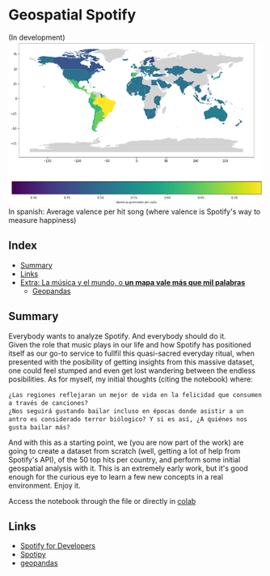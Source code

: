 # Geospatial Spotify  
(In development)  
<img src='valenciapromedio.png'>
In spanish: Average valence per hit song (where valence is Spotify's way to measure happiness)
## Index
- [Summary](#introduccion)
- [Links](#links)
- [Extra: La música y el mundo, o **un mapa vale más que mil palabras**](#geografia)
  * [Geopandas](#geopandas)
<a name="introduccion"></a>
## Summary  
Everybody wants to analyze Spotify. And everybody should do it.  
Given the role that music plays in our life and how Spotify has positioned itself as our go-to service to fullfil this quasi-sacred everyday ritual, when presented with the posibility of getting insights from this massive dataset, one could feel stumped and even get lost wandering between the endless posibilities. As for myself, my initial thoughts (citing the notebook) where:
>
    ¿Las regiones reflejaran un mejor de vida en la felicidad que consumen a través de canciones?
    ¿Nos seguirá gustando bailar incluso en épocas donde asistir a un antro es considerado terror biólogico? Y si es así, ¿A quiénes nos gusta bailar más?

 And with this as a starting point, we (you are now part of the work) are going to create a dataset from scratch (well, getting a lot of help from Spotify's API), of the 50 top hits per country, and perform some initial geospatial analysis with it. This is an extremely early work, but it's good enough for the curious eye to learn a few new concepts in a real environment. Enjoy it.  
 
 Access the notebook through the file or directly in [colab](https://colab.research.google.com/drive/1YMSnIwXacq0136SFCc_3Wt1jWYubMSqu#scrollTo=XWge66jIwqoI)
## Links  
- [Spotify for Developers](https://developer.spotify.com/documentation/web-api/)
- [Spotipy](https://spotipy.readthedocs.io/en/2.17.1/)
- [geopandas](https://geopandas.org/)

